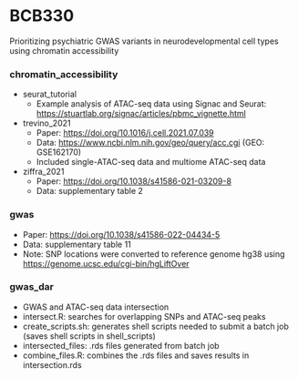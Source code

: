 # BCB330

Prioritizing psychiatric GWAS variants in neurodevelopmental cell types using chromatin accessibility

### chromatin_accessibility
* seurat_tutorial
  * Example analysis of ATAC-seq data using Signac and Seurat: https://stuartlab.org/signac/articles/pbmc_vignette.html
* trevino_2021
  * Paper: https://doi.org/10.1016/j.cell.2021.07.039
  * Data: https://www.ncbi.nlm.nih.gov/geo/query/acc.cgi (GEO: GSE162170)
  * Included single-ATAC-seq data and multiome ATAC-seq data
* ziffra_2021
  * Paper: https://doi.org/10.1038/s41586-021-03209-8
  * Data: supplementary table 2

### gwas
* Paper: https://doi.org/10.1038/s41586-022-04434-5
* Data: supplementary table 11
* Note: SNP locations were converted to reference genome hg38 using https://genome.ucsc.edu/cgi-bin/hgLiftOver

### gwas_dar
* GWAS and ATAC-seq data intersection
* intersect.R: searches for overlapping SNPs and ATAC-seq peaks
* create_scripts.sh: generates shell scripts needed to submit a batch job (saves shell scripts in shell_scripts)
* intersected_files: .rds files generated from batch job
* combine_files.R: combines the .rds files and saves results in intersection.rds


